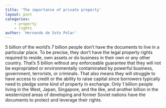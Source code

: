 ```yaml
---
title: 'The importance of private property'
layout: post
categories:
    - property
    - rights
author: 'Hernando de Soto Polar'
---
```


5 billion of the world’s 7 billion people don’t have the documents to live in a particular place. To be precise, they don’t have the legal property rights required to reside, own assets or do business in their own or any other country. That’s 5 billion without any enforceable guarantee that they will not be expropriated or environmentally contaminated by powerful business, government, terrorists, or criminals. That also means they will struggle to have access to credit or the ability to raise capital since borrowers typically need to pledge some kind of property in exchange. Only 1 billion people living in the West, Japan, Singapore, and the like, and another billion in the westernized areas of developing and former Soviet nations have the documents to protect and leverage their rights.